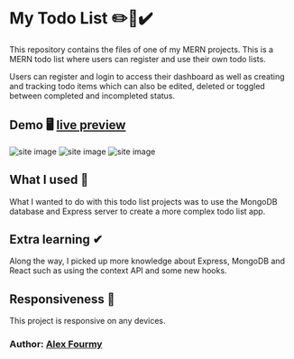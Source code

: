 # My Todo List ✏️📝✔️

This repository contains the files of one of my MERN projects. This is a MERN todo list where users can register and use their own todo lists.

Users can register and login to access their dashboard as well as creating and tracking todo items which can also be edited, deleted or toggled between completed and incompleted status.


## Demo 🖥 [live preview](https://my-todolist-mern.herokuapp.com/)

![site image](https://i.imgur.com/1BVOjXr.jpg)
![site image](https://i.imgur.com/Vh8yqD3.jpg)
![site image](https://i.imgur.com/9SDsEAX.jpg)

## What I used 🔨
What I wanted to do with this todo list projects was to use the MongoDB database and Express server to create a more complex todo list app.

## Extra learning ✔
Along the way, I picked up more knowledge about Express, MongoDB and React such as using the context API and some new hooks. 

## Responsiveness 📱
This project is responsive on any devices.

### Author: [Alex Fourmy](https://www.linkedin.com/in/alex-fourmy/)
